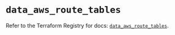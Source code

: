 # `data_aws_route_tables`

Refer to the Terraform Registry for docs: [`data_aws_route_tables`](https://registry.terraform.io/providers/hashicorp/aws/6.7.0/docs/data-sources/route_tables).
